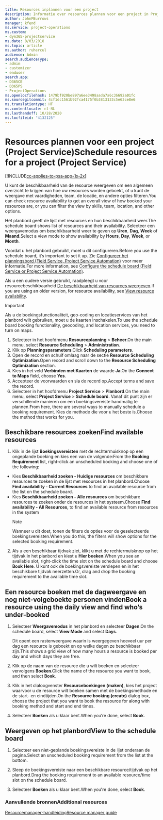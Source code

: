 ```yaml
---
title: Resources inplannen voor een project
description: Informatie over resources plannen voor een project in Project Service
author: JohnPBurrows
manager: kfend
ms.service: project-operations
ms.custom:
- dyn365-projectservice
ms.date: 8/03/2018
ms.topic: article
ms.author: ruhercul
audience: Admin
search.audienceType:
- admin
- customizer
- enduser
search.app:
- D365CE
- D365PS
- ProjectOperations
ms.openlocfilehash: 1479bf920be897a6ee3498aada7a6c36692a01fc
ms.sourcegitcommit: 4cf1dc1561b92fca4175f0b3813133c5e63ce8e6
ms.translationtype: HT
ms.contentlocale: nl-NL
ms.lasthandoff: 10/28/2020
ms.locfileid: "4132125"
---
```

# <a name="schedule-resources-for-a-project-project-service"></a><span data-ttu-id="05a5e-103">Resources plannen voor een project (Project Service)</span><span class="sxs-lookup"><span data-stu-id="05a5e-103">Schedule resources for a project (Project Service)</span></span>

[!INCLUDE[cc-applies-to-psa-app-1x-2x](../includes/cc-applies-to-psa-app-1x-2x.md)]

<span data-ttu-id="05a5e-104">U kunt de beschikbaarheid van de resource weergeven om een algemeen overzicht te krijgen van hoe uw resources worden geboekt, of u kunt de weergave met vaardigheden, team, de locatie, en andere opties filteren.</span><span class="sxs-lookup"><span data-stu-id="05a5e-104">You can check resource availability to get an overall view of how booked your resources are, or you can filter the view by skills, team, location, and other options.</span></span>  
  
<span data-ttu-id="05a5e-105">Het planbord geeft de lijst met resources en hun beschikbaarheid weer.</span><span class="sxs-lookup"><span data-stu-id="05a5e-105">The schedule board shows list of resources and their availability.</span></span> <span data-ttu-id="05a5e-106">Selecteer een weergavemodus om beschikbaarheid weer te geven op **Uren**, **Dag**, **Week** of **Maand**.</span><span class="sxs-lookup"><span data-stu-id="05a5e-106">Select a view mode to show availability by **Hours**, **Day**, **Week**, or **Month**.</span></span>  
  
<span data-ttu-id="05a5e-107">Voordat u het planbord gebruikt, moet u dit configureren.</span><span class="sxs-lookup"><span data-stu-id="05a5e-107">Before you use the schedule board, it’s important to set it up.</span></span> <span data-ttu-id="05a5e-108">Zie [Configureer het planningsbord (Field Service, Project Service Automation)](https://docs.microsoft.com/dynamics365/field-service/configure-schedule-board) voor meer informatie.</span><span class="sxs-lookup"><span data-stu-id="05a5e-108">For more information, see [Configure the schedule board (Field Service or Project Service Automation)](https://docs.microsoft.com/dynamics365/field-service/configure-schedule-board).</span></span>
  
<span data-ttu-id="05a5e-109">Als u een oudere versie gebruikt, raadpleegt u voor resourcebeschikbaarheid [De beschikbaarheid van resources weergeven](../psa/view-resource-availability.md).</span><span class="sxs-lookup"><span data-stu-id="05a5e-109">If you are using an older version, for resource availability, see [View resource availability](../psa/view-resource-availability.md).</span></span>  

> [!IMPORTANT]
>  <span data-ttu-id="05a5e-110">Als u de boekingsfunctionaliteit, geo-coding en locatieservices van het planbord wilt gebruiken, moet u de kaarten inschakelen.</span><span class="sxs-lookup"><span data-stu-id="05a5e-110">To use the schedule board booking functionality, geocoding, and location services, you need to turn on maps.</span></span>  
> 
> 1. <span data-ttu-id="05a5e-111">Selecteer in het hoofdmenu **Resourceplanning** > **Beheer**.</span><span class="sxs-lookup"><span data-stu-id="05a5e-111">On the main menu, select **Resource Scheduling** > **Administration**.</span></span>  
> 2. <span data-ttu-id="05a5e-112">Klik op **Planningsparameters**.</span><span class="sxs-lookup"><span data-stu-id="05a5e-112">Click **Scheduling parameters**.</span></span>  
> 3. <span data-ttu-id="05a5e-113">Open de record en schuif omlaag naar de sectie **Resource Scheduling Optimization**.</span><span class="sxs-lookup"><span data-stu-id="05a5e-113">Open record and scroll down to the **Resource Scheduling Optimization** section.</span></span>  
> 4. <span data-ttu-id="05a5e-114">Kies in het veld **Verbinden met Kaarten** de waarde **Ja**.</span><span class="sxs-lookup"><span data-stu-id="05a5e-114">On the **Connect to Maps** field, choose **Yes**.</span></span>  
> 5. <span data-ttu-id="05a5e-115">Accepteer de voorwaarden en sla de record op.</span><span class="sxs-lookup"><span data-stu-id="05a5e-115">Accept terms and save the record.</span></span>  
> 6. <span data-ttu-id="05a5e-116">Selecteer in het hoofdmenu **Project Service** > **Planbord**.</span><span class="sxs-lookup"><span data-stu-id="05a5e-116">On the main menu, select **Project Service** > **Schedule board**.</span></span> <span data-ttu-id="05a5e-117">Vanaf dit punt zijn er verschillende manieren om een boekingsvereiste handmatig te plannen.</span><span class="sxs-lookup"><span data-stu-id="05a5e-117">From here, there are several ways to manually schedule a booking requirement.</span></span> <span data-ttu-id="05a5e-118">Kies de methode die voor u het beste is.</span><span class="sxs-lookup"><span data-stu-id="05a5e-118">Choose the method that works for you.</span></span>
  
## <a name="find-available-resources"></a><span data-ttu-id="05a5e-119">Beschikbare resources zoeken</span><span class="sxs-lookup"><span data-stu-id="05a5e-119">Find available resources</span></span>

1.  <span data-ttu-id="05a5e-120">Klik in de lijst **Boekingsvereisten** met de rechtermuisknop op een ongeplande boeking en kies een van de volgende:</span><span class="sxs-lookup"><span data-stu-id="05a5e-120">From the **Booking Requirement** list, right-click an unscheduled booking and choose one of the following:</span></span>  
  
- <span data-ttu-id="05a5e-121">Kies **Beschikbaarheid zoeken - Huidige resources** om beschikbare resources te zoeken in de lijst met resources in het planbord.</span><span class="sxs-lookup"><span data-stu-id="05a5e-121">Choose **Find availability - Current Resources** to find an available resource from the list on the schedule board.</span></span>  
- <span data-ttu-id="05a5e-122">Kies **Beschikbaarheid zoeken - Alle resources** om beschikbare resources te zoeken onder de resources in het systeem.</span><span class="sxs-lookup"><span data-stu-id="05a5e-122">Choose **Find availability - All Resources**, to find an available resource from resources in the system</span></span>  
   > [!NOTE]
   >  <span data-ttu-id="05a5e-123">Wanneer u dit doet, tonen de filters de opties voor de geselecteerde boekingsvereisten.</span><span class="sxs-lookup"><span data-stu-id="05a5e-123">When you do this, the filters will show options for the selected booking requirement.</span></span>  
  
2. <span data-ttu-id="05a5e-124">Als u een beschikbaar tijdvak ziet, klikt u met de rechtermuisknop op het tijdvak in het planbord en kiest u **Hier boeken**.</span><span class="sxs-lookup"><span data-stu-id="05a5e-124">When you see an available slot, right-click the time slot on the schedule board and choose **Book Here**.</span></span> <span data-ttu-id="05a5e-125">U kunt ook de boekingsvereiste verslepen en in het beschikbare tijdvak neerzetten.</span><span class="sxs-lookup"><span data-stu-id="05a5e-125">Or, drag and drop the booking requirement to the available time slot.</span></span>  
  

## <a name="book-a-resource-using-the-daily-view-and-find-whos-under-booked"></a><span data-ttu-id="05a5e-126">Een resource boeken met de dagweergave en nog niet-volgeboekte personen vinden</span><span class="sxs-lookup"><span data-stu-id="05a5e-126">Book a resource using the daily view and find who’s under-booked</span></span>
  
1.  <span data-ttu-id="05a5e-127">Selecteer **Weergavemodus** in het planbord en selecteer **Dagen**.</span><span class="sxs-lookup"><span data-stu-id="05a5e-127">On the schedule board, select **View Mode** and select **Days**.</span></span>  
  
    <span data-ttu-id="05a5e-128">Dit opent een rasterweergave waarin is weergegeven hoeveel uur per dag een resource is geboekt en op welke dagen ze beschikbaar zijn.</span><span class="sxs-lookup"><span data-stu-id="05a5e-128">This shows a grid view of how many hours a resource is booked per day and which days they are free.</span></span>  
  
2.  <span data-ttu-id="05a5e-129">Klik op de naam van de resource die u wilt boeken en selecteer vervolgens **Boeken**.</span><span class="sxs-lookup"><span data-stu-id="05a5e-129">Click the name of the resource you want to book, and then select **Book**.</span></span>  
  
3.  <span data-ttu-id="05a5e-130">Klik in het dialoogvenster **Resourceboekingen (maken)**, kies het project waarvoor u de resource wilt boeken samen met de boekingsmethode en de start- en eindtijden.</span><span class="sxs-lookup"><span data-stu-id="05a5e-130">On the **Resource booking (create)** dialog box, choose the project that you want to book the resource for along with booking method and start and end times.</span></span>  
  
4.  <span data-ttu-id="05a5e-131">Selecteer **Boeken** als u klaar bent.</span><span class="sxs-lookup"><span data-stu-id="05a5e-131">When you’re done, select **Book**.</span></span>  
  
## <a name="view-to-the-schedule-board"></a><span data-ttu-id="05a5e-132">Weergeven op het planbord</span><span class="sxs-lookup"><span data-stu-id="05a5e-132">View to the schedule board</span></span>
  
1.  <span data-ttu-id="05a5e-133">Selecteer een niet-geplande boekingsvereiste in de lijst onderaan de pagina.</span><span class="sxs-lookup"><span data-stu-id="05a5e-133">Select an unscheduled booking requirement from the list at the bottom.</span></span>  
  
2.  <span data-ttu-id="05a5e-134">Sleep de boekingsvereiste naar een beschikbare resource/tijdvak op het planbord.</span><span class="sxs-lookup"><span data-stu-id="05a5e-134">Drag the booking requirement to an available resource/time slot on the schedule board.</span></span>  
  
3.  <span data-ttu-id="05a5e-135">Selecteer **Boeken** als u klaar bent.</span><span class="sxs-lookup"><span data-stu-id="05a5e-135">When you're done, select **Book**.</span></span>  
  
### <a name="additional-resources"></a><span data-ttu-id="05a5e-136">Aanvullende bronnen</span><span class="sxs-lookup"><span data-stu-id="05a5e-136">Additional resources</span></span>  
 [<span data-ttu-id="05a5e-137">Resourcemanager-handleiding</span><span class="sxs-lookup"><span data-stu-id="05a5e-137">Resource manager guide</span></span>](../psa/resource-manager-guide.md)
